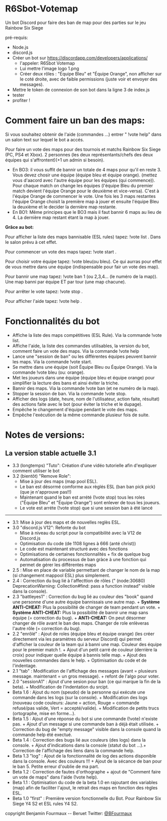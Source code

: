 # R6Sbot-Votemap
Un bot Discord pour faire des ban de map pour des parties sur le jeu Rainbow Six Siege


pré-requis:
 - Node.js
 - discord.js
 - Créer un bot sur https://discordapp.com/developers/applications/
      - l'appeler: R6Sbot Votemap
      - Lui mettre l'image logo 1.png
      - Créer deux rôles : "Équipe Bleu" et "Équipe Orange", non afficher sur le coté droite, avec de faible permissions (juste voir et envoyer des messages).
 - Mettre le token de connexion de son bot dans la ligne 3 de index.js
 - tester
 - profiter !

# Comment faire un ban des maps:
Si vous souhaitez obtenir de l'aide (commandes ...) entrer " !vote help" dans un salon text sur lequel le bot a accés.

Pour faire un vote des maps pour des tournois et matchs Rainbow Six Siege (PC, PS4 et Xbox).
2 personnes (les deux représentants/chefs des deux équipes qui s'affrontent)(+1 un admin si besoin).

- En BO3: il vous suffit de bannir un totale de 4 maps pour qu'il en reste 3. 
Vous devez chosir une équipe (équipe bleu et équipe orange). (mettez vous d'aacord avec l'autre équipe pour les équipes (qui commence)). Pour chaque match on change les équipes (l'équipe Bleu du premier match devient l'équipe Orange pour le deuxième et vice-versa).
C'est à l'équipe Orange de commencer le vote. Une fois les 3 maps restantes l'équipe Orange choisit la première map à jouer et ensuite l'équipe Bleu la deuxième et le decider la dernière map restante.
- En BO1: Même principes que le BO3 mais il faut bannir 6 maps au lieu de 4. La dernière map restant étant la map à jouer.

__Grâce au bot:__

Pour afficher la liste des maps bannisable (ESL rules) tapez: !vote list . Dans le salon prévu à cet effet.

Pour commencer un vote des maps tapez: !vote start .

Pour choisir votre équipe tapez: !vote bleu(ou bleu). Ce qui aurras pour effet de vous mettre dans une équipe (indispensable pour fair un vote des map).

Pour bannir une map tapez: !vote ban 1 (ou 2,3,4... (le numéro de la map)). Une map banni par équipe ET par tour (une map chacune).

Pour arrêter le vote tapez: !vote stop .

Pour afficher l'aide tapez: !vote help .


# Fonctionnalités du bot
- Affiche la liste des maps compétitives (ESL Rule). Via la commande !vote list.
- Affiche l'aide, la liste des commandes utilisables, la version du bot, comment faire un vote des maps. Via la commande !vote help
- Lance une "session de ban" ou les différentes équipes peuvent bannir les maps. Via la commande !vote start.
- Se mettre dans une équipe (soit Équipe Bleu ou Équipe Orange). Via la commande !vote bleu (ou: orange).
- Met les joueurs dans une équipe (équipe bleu et équipe orange) pour simplifier la lecture des bans et ainsi éviter la triche.
- Bannir des maps. Via la commande !vote ban (et ne numéro de la map).
- Stopper la session de ban. Via la commande !vote stop.
- Afficher des logs (date, heure, nom de l'utilisateur, action faite, résultat) des actions faite avec le bot (pour éviter la triche et le dupage).
- Empêche le changement d'équipe pendant le vote des maps.
- Empêche l'exécution de la même commande plusieur fois de suite.

# Notes de versions:

La version stable actuelle 3.1
----------------------------------------------------------------------------------------------------------------------------
- 3.3 (longtemps) "Tuto": Création d'une vidéo tutorielle afin d'expliquer comment utiliser le bot
- 3.2 (bientôt) "Remove Role": 
  - Mise à jour des maps (map pool ESL).
  - Le ban est désormé comforme aux règlés ESL (ban ban pick pick)(que je n'approuve pas!!)
  - Maintenant quand le ban est arrété (!vote stop) tous les roles ("Équipe Bleu" et "Équipe Orange") sont enlever de tous les joueurs.
  - Le vote est arréte (!vote stop) que si une session ban à été lancé

--------------------------------------------------------------------------------------------------------------------
- 3.1: Mise à jour des maps et de nouvelles reglès ESL.
- 3.0 "discord.js V12": Refonte du bot
  - Mise à niveau du script pour la compatibilité avec la V12 de Discord.js
  - Optimisation du code (de 1108 lignes à 666 (anté christ))
  - Le code est maintenant structuré avec des fonctions
  - Optimisations de certaines fonctionnalités + fix de quelque bug
  - Automatisation du processus de ban gràce à une fonction qui permet de gérer les différentes maps
- 2.5 : Mise en place de variable permettant de changer le nom de la map (si changement mappool ESL) plus simplement.
- 2.4 : Correction du bug lié à l'affecttion de rôles (" (node:30680) DeprecationWarning: Collection#find: pass a function instead" visible dans la console).
- 2.3 "battleyes1" : Correction du bug lié au couleur des "book" quand une personne d'une autre équipe bannissais une autre map. + __Système ANTI-CHEAT:__ Plus la possibilité de changer de team pendant un vote. + __Système ANTI-CHEAT:__ Plus la possibilité de bannir une map sans équipe (= correction du bug). + __ANTI-CHEAT:__ On peut désormer changer de rôle avant le ban des maps. Changer de role enlèveras l'autre rôle (= correction du bug).
- 2.2 "enrôlé" : Ajout de roles (équipe bleu et équipe orange) (les créer directement via les paramètres du serveur Discord) qui permet d'afficher la couleur de la team qui à banni une map. Couleur des équipe pour le premier match !. + Ajout d'un petit carré de couleur (derrière la croix) pour indiquer quelle équipe à bannis telle map. + Ajout des nouvelles commandes dans le help. + Optimisation du code et de l'indentage.
- 2.1 "tab" : Modification de l'affichage des messages (avant = plusieurs message. maintenant = un gros message). + refont de l'algo pour voter.
- 2.0 "sessionA1" : Ajout d'une sesion pour ban (ce qui marque la fin de la beta). + Modification de l'indentation du srcipt.
- Beta 1.6 : Ajout du nom (speudo) de la personne qui exécute une commande dans les logs (sur la console). + Modification des logs (nouveau code couleurs: Jaune = action, Rouge = commande refusé/pas valide, Vert = accepté/valide). + Modification de petits trucs (ortographe, mise en forme...).
- Beta 1.5 : Ajout d'une réponse du bot si une commande (!vote) n'existe pas. + Ajout d'un message si une commande ban à déjà était utilisée. + Correction du bug de "empty message" visible dans la console quand la commande help été exectué.
- Beta 1.4 : Correction des bugs lié aux couleurs (des logs) dans la console. + Ajout d'indications dans la console (statut du bot ...).+ Correction de l'affichage des liens dans la commande help.
- Beta 1.3 "log" : Ajout de la fonctionnalité de log des actions disponible dans la console. Avec des couleurs !!! + Ajout de la sécance de ban pour le ban 5. Petite erreur d'oublie de ma part.
- Beta 1.2 : Correction de fautes d'orthographe + ajout de "Comment faire un vote de maps" dans l'aide (!vote help).
- Beta 1.1 : Optimisation du code de la beta 1.0 en rajoutant des variables (map) afin de faciliter l'ajout, le retrait des maps en fonction des règles ESL.
- Beta 1.0 "first" : Première version fonctionnelle du Bot. Pour Rainbow Six Siege Y4 S2 et ESL rules Y4 S2.



copyright Benjamin Fourmaux -- Beruet      Twitter: [@BFourmaux](https://www.twitter.com/BFourmaux)
